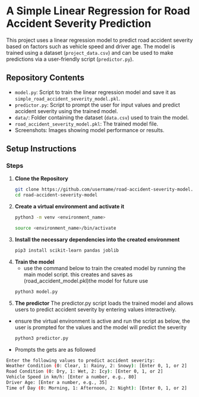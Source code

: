 # A Simple Linear Regression for Road Accident Severity Prediction

This project uses a linear regression model to predict road accident severity based on factors such as vehicle speed and driver age. The model is trained using a dataset (`project_data.csv`) and can be used to make predictions via a user-friendly script (`predictor.py`).

## Repository Contents
- `model.py`: Script to train the linear regression model and save it as `simple_road_accident_severity_model.pkl`.
- `predictor.py`: Script to prompt the user for input values and predict accident severity using the trained model.
- `data/`: Folder containing the dataset (`data.csv`) used to train the model.
- `road_accident_severity_model.pkl`: The trained model file.
- Screenshots: Images showing model performance or results.

## Setup Instructions

### Steps
1. **Clone the Repository**
   ```bash
   git clone https://github.com/username/road-accident-severity-model.git
   cd road-accident-severity-model
   
2. **Create a virtual environment and activate it**
   ```bash
   python3 -m venv <environment_name>

   source <environment_name>/bin/activate
3. **Install the necessary dependencies into the created environment**
   ```bash
   pip3 install scikit-learn pandas joblib

4. **Train the model**
   - use the command below to train the created model by running the main model script. this creates and saves as (road_accident_model.pkl)the model for future use
   ```bash
   python3 model.py

5. **The predictor**
 The predictor.py script loads the trained model and allows users to predict accident severity by entering values interactively.
- ensure the virtual environment is active and run the script as below, the user is prompted for the values and the model will predict the severity
  ```bash
  python3 predictor.py
- Prompts the gets are as followed
```bash
Enter the following values to predict accident severity:
Weather Condition (0: Clear, 1: Rainy, 2: Snowy): [Enter 0, 1, or 2]
Road Condition (0: Dry, 1: Wet, 2: Icy): [Enter 0, 1, or 2]
Vehicle Speed in km/h: [Enter a number, e.g., 80]
Driver Age: [Enter a number, e.g., 35]
Time of Day (0: Morning, 1: Afternoon, 2: Night): [Enter 0, 1, or 2]   
  
